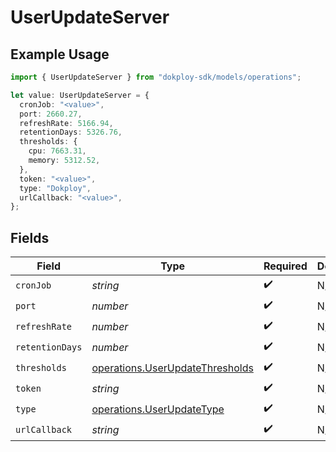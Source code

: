 # UserUpdateServer

## Example Usage

```typescript
import { UserUpdateServer } from "dokploy-sdk/models/operations";

let value: UserUpdateServer = {
  cronJob: "<value>",
  port: 2660.27,
  refreshRate: 5166.94,
  retentionDays: 5326.76,
  thresholds: {
    cpu: 7663.31,
    memory: 5312.52,
  },
  token: "<value>",
  type: "Dokploy",
  urlCallback: "<value>",
};
```

## Fields

| Field                                                                              | Type                                                                               | Required                                                                           | Description                                                                        |
| ---------------------------------------------------------------------------------- | ---------------------------------------------------------------------------------- | ---------------------------------------------------------------------------------- | ---------------------------------------------------------------------------------- |
| `cronJob`                                                                          | *string*                                                                           | :heavy_check_mark:                                                                 | N/A                                                                                |
| `port`                                                                             | *number*                                                                           | :heavy_check_mark:                                                                 | N/A                                                                                |
| `refreshRate`                                                                      | *number*                                                                           | :heavy_check_mark:                                                                 | N/A                                                                                |
| `retentionDays`                                                                    | *number*                                                                           | :heavy_check_mark:                                                                 | N/A                                                                                |
| `thresholds`                                                                       | [operations.UserUpdateThresholds](../../models/operations/userupdatethresholds.md) | :heavy_check_mark:                                                                 | N/A                                                                                |
| `token`                                                                            | *string*                                                                           | :heavy_check_mark:                                                                 | N/A                                                                                |
| `type`                                                                             | [operations.UserUpdateType](../../models/operations/userupdatetype.md)             | :heavy_check_mark:                                                                 | N/A                                                                                |
| `urlCallback`                                                                      | *string*                                                                           | :heavy_check_mark:                                                                 | N/A                                                                                |